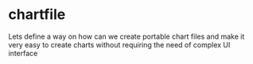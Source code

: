 # chartfile
Lets define a way on how can we create portable chart files and make it very easy to create charts without requiring the need of complex UI interface
